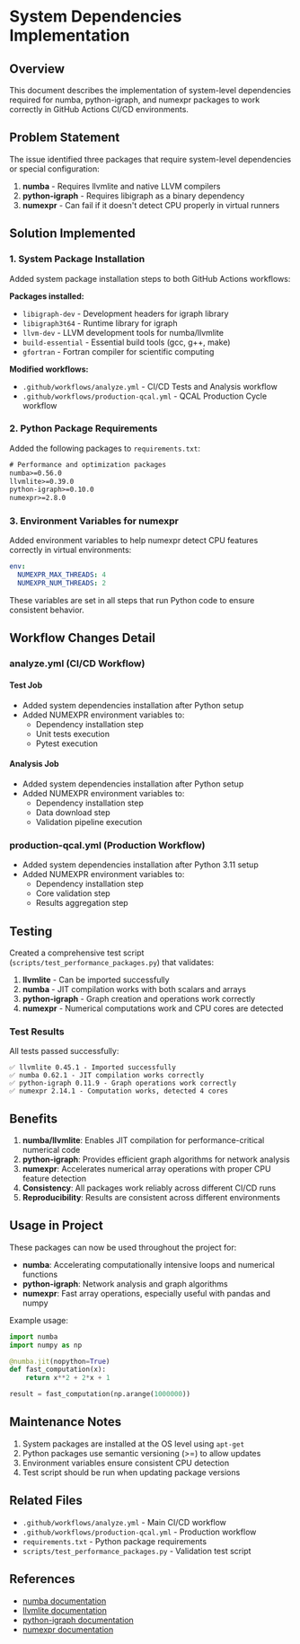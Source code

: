 # System Dependencies Implementation

## Overview

This document describes the implementation of system-level dependencies required for numba, python-igraph, and numexpr packages to work correctly in GitHub Actions CI/CD environments.

## Problem Statement

The issue identified three packages that require system-level dependencies or special configuration:

1. **numba** - Requires llvmlite and native LLVM compilers
2. **python-igraph** - Requires libigraph as a binary dependency
3. **numexpr** - Can fail if it doesn't detect CPU properly in virtual runners

## Solution Implemented

### 1. System Package Installation

Added system package installation steps to both GitHub Actions workflows:

**Packages installed:**
- `libigraph-dev` - Development headers for igraph library
- `libigraph3t64` - Runtime library for igraph
- `llvm-dev` - LLVM development tools for numba/llvmlite
- `build-essential` - Essential build tools (gcc, g++, make)
- `gfortran` - Fortran compiler for scientific computing

**Modified workflows:**
- `.github/workflows/analyze.yml` - CI/CD Tests and Analysis workflow
- `.github/workflows/production-qcal.yml` - QCAL Production Cycle workflow

### 2. Python Package Requirements

Added the following packages to `requirements.txt`:

```txt
# Performance and optimization packages
numba>=0.56.0
llvmlite>=0.39.0
python-igraph>=0.10.0
numexpr>=2.8.0
```

### 3. Environment Variables for numexpr

Added environment variables to help numexpr detect CPU features correctly in virtual environments:

```yaml
env:
  NUMEXPR_MAX_THREADS: 4
  NUMEXPR_NUM_THREADS: 2
```

These variables are set in all steps that run Python code to ensure consistent behavior.

## Workflow Changes Detail

### analyze.yml (CI/CD Workflow)

#### Test Job
- Added system dependencies installation after Python setup
- Added NUMEXPR environment variables to:
  - Dependency installation step
  - Unit tests execution
  - Pytest execution

#### Analysis Job
- Added system dependencies installation after Python setup
- Added NUMEXPR environment variables to:
  - Dependency installation step
  - Data download step
  - Validation pipeline execution

### production-qcal.yml (Production Workflow)

- Added system dependencies installation after Python 3.11 setup
- Added NUMEXPR environment variables to:
  - Dependency installation step
  - Core validation step
  - Results aggregation step

## Testing

Created a comprehensive test script (`scripts/test_performance_packages.py`) that validates:

1. **llvmlite** - Can be imported successfully
2. **numba** - JIT compilation works with both scalars and arrays
3. **python-igraph** - Graph creation and operations work correctly
4. **numexpr** - Numerical computations work and CPU cores are detected

### Test Results

All tests passed successfully:

```
✅ llvmlite 0.45.1 - Imported successfully
✅ numba 0.62.1 - JIT compilation works correctly
✅ python-igraph 0.11.9 - Graph operations work correctly
✅ numexpr 2.14.1 - Computation works, detected 4 cores
```

## Benefits

1. **numba/llvmlite**: Enables JIT compilation for performance-critical numerical code
2. **python-igraph**: Provides efficient graph algorithms for network analysis
3. **numexpr**: Accelerates numerical array operations with proper CPU feature detection
4. **Consistency**: All packages work reliably across different CI/CD runs
5. **Reproducibility**: Results are consistent across different environments

## Usage in Project

These packages can now be used throughout the project for:

- **numba**: Accelerating computationally intensive loops and numerical functions
- **python-igraph**: Network analysis and graph algorithms
- **numexpr**: Fast array operations, especially useful with pandas and numpy

Example usage:

```python
import numba
import numpy as np

@numba.jit(nopython=True)
def fast_computation(x):
    return x**2 + 2*x + 1

result = fast_computation(np.arange(1000000))
```

## Maintenance Notes

1. System packages are installed at the OS level using `apt-get`
2. Python packages use semantic versioning (>=) to allow updates
3. Environment variables ensure consistent CPU detection
4. Test script should be run when updating package versions

## Related Files

- `.github/workflows/analyze.yml` - Main CI/CD workflow
- `.github/workflows/production-qcal.yml` - Production workflow
- `requirements.txt` - Python package requirements
- `scripts/test_performance_packages.py` - Validation test script

## References

- [numba documentation](https://numba.pydata.org/)
- [llvmlite documentation](https://llvmlite.readthedocs.io/)
- [python-igraph documentation](https://igraph.org/python/)
- [numexpr documentation](https://numexpr.readthedocs.io/)
